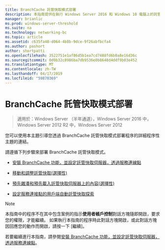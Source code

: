 ```yaml
---
title: BranchCache 託管快取模式部署
description: 本指南提供在執行 Windows Server 2016 和 Windows 10 電腦上的託管快取模式部署 BranchCache 的指示
manager: brianlic
ms.prod: windows-server-threshold
ms.suite: na
ms.technology: networking-bc
ms.topic: article
ms.assetid: c635fa48-d064-4b8b-9dce-9f26abfbcfa4
ms.author: pashort
author: shortpatti
ms.openlocfilehash: 3522751e1af86d5b1ea7cd7488fd6b0a8e16d36c
ms.sourcegitcommit: 0d0b32c8986ba7db9536e0b8648d4ddf9b03e452
ms.translationtype: MT
ms.contentlocale: zh-TW
ms.lasthandoff: 04/17/2019
ms.locfileid: "59870369"
---
```

# <a name="branchcache-hosted-cache-mode-deployment"></a>BranchCache 託管快取模式部署

>適用於：Windows Server （半年通道），Windows Server 2016 中，Windows Server 2012 R2 中，Windows Server 2012

您可以使用本主題引導您透過 BranchCache 託管快取模式部署程序的詳細程序性主題的連結。

請遵循下列步驟來部署 BranchCache 託管快取模式。

- [安裝 BranchCache 功能，並設定託管快取伺服器，透過服務連線點](5-Bc-Feature-Scp.md)

- [移動和調整託管快取&#40;選擇性&#41;](6-Bc-Move-Resize-Cache.md)

- [預先雜湊和預先載入託管快取伺服器上的內容&#40;選擇性&#41;](7-Bc-Prehash-Preload.md)

- [設定服務連接點的用戶端自動託管快取探索](10-Bc-Client-By-Scp.md)

>[!NOTE]
>本指南中的程序不在其中包含案例的指示**使用者帳戶控制**對話方塊隨即開啟，要求您的權限，才能繼續。 如果執行本指南的程序時此對話方塊開啟，或此對話方塊因回應您的動作而開啟，請按一下 [繼續]。

若要繼續進行本指南，請參閱[安裝 BranchCache 功能，並設定託管快取伺服器，透過服務連線點](5-Bc-Feature-Scp.md)。